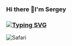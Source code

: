 ### Hi there 👋I'm Sergey
### [![Typing SVG](https://readme-typing-svg.herokuapp.com?color=040D12&lines=I+am+beginner+developer)](https://git.io/typing-svg)

![Safari](https://img.shields.io/badge/Safari-000000?style=for-the-badge&logo=Safari&logoColor=white)
<!--
**magnusred1986/magnusred1986** is a ✨ _special_ ✨ repository because its `README.md` (this file) appears on your GitHub profile.

Here are some ideas to get you started:

- 🔭 I’m currently working on ...
- 🌱 I’m currently learning ...
- 👯 I’m looking to collaborate on ...
- 🤔 I’m looking for help with ...
- 💬 Ask me about ...
- 📫 How to reach me: ...
- 😄 Pronouns: ...
- ⚡ Fun fact: ...
-->
